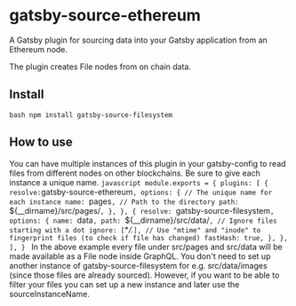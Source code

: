 # gatsby-source-ethereum

A Gatsby plugin for sourcing data into your Gatsby application from an Ethereum node.

The plugin creates File nodes from on chain data.

## Install

`bash
npm install gatsby-source-filesystem
`

## How to use

You can have multiple instances of this plugin in your gatsby-config to read files from different nodes on other blockchains. Be sure to give each instance a unique name.
`javascript
module.exports = {
  plugins: [
    {
      resolve:`gatsby-source-ethereum`,
      options: {
      // The unique name for each instance
      name: `pages`,
      // Path to the directory
      path: `${__dirname}/src/pages/`,
      },
    },
  {
  resolve: `gatsby-source-filesystem`,
    options: {
      name: `data`,
      path: `${\_\_dirname}/src/data/`,
      // Ignore files starting with a dot
      ignore: [`\*_/\._`],
      // Use "mtime" and "inode" to fingerprint files (to check if file has changed)
      fastHash: true,
      },
    },
  ],
}
`
In the above example every file under src/pages and src/data will be made available as a File node inside GraphQL. You don't need to set up another instance of gatsby-source-filesystem for e.g. src/data/images (since those files are already sourced). However, if you want to be able to filter your files you can set up a new instance and later use the sourceInstanceName.
